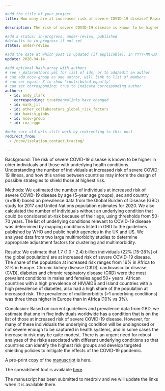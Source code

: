 ```yaml
---

#add the title of your project
title: How many are at increased risk of severe COVID-19 disease? Rapid global, regional and national estimates for 2020

description: The risk of severe COVID-19 disease is known to be higher in older individuals and those with underlying health conditions. Understanding the number of individuals at increased risk of severe COVID-19 illness, and how this varies between countries is needed to inform the design of possible strategies to shield those at highest risk. We evaluated the global prevalence of underlying conditions associated with severe COVID-19 disease.

#add a status: in-progress, under-review, published
#defaults to in-progress if not set
status: under-review

#add the date at which post is updated (if applicable), in YYYY-MM-DD
update: 2020-04-14

#add optional hash-array with authors
# see /_data/authors.yml for list of ids, or to add/edit an author
# can add ncov-group as one author, will link to list of members
# can set equal: X to show 'contributed equally'
# can set corresponding: true to indicate corresponding author 
authors:
  - id: andy_clark
    corresponding: true#permalinks have changed
  - id: mark_jit
  - id: other_collaborators_global_risk_factors
  - id: hamish_gibbs
  - id: ncov-group
  - id: roz_eggo

#make sure old urls still work by redirecting to this post
redirect_from:
  - /ncov/isolation_contact_tracing/

---
```


Background:
The risk of severe COVID-19 disease is known to be higher in older individuals and those with underlying health conditions. Understanding the number of individuals at increased risk of severe COVID-19 illness, and how this varies between countries may inform the design of possible strategies to shield those at highest risk.

Methods: 
We estimated the number of individuals at increased risk of severe COVID-19 disease by age (5-year age groups), sex and country (n=188) based on prevalence data from the Global Burden of Disease (GBD) study for 2017 and United Nations population estimates for 2020. We also calculated the number of individuals without an underlying condition that could be considered at-risk because of their age, using thresholds from 50-70 years. The list of underlying conditions relevant to COVID-19 disease was determined by mapping conditions listed in GBD to the guidelines published by WHO and public health agencies in the UK and US. We analysed data from two large multimorbidity studies to determine appropriate adjustment factors for clustering and multimorbidity. 

Results: 
We estimate that 1.7 (1.0 - 2.4) billion individuals (22% [15-28%] of the global population) are at increased risk of severe COVID-19 disease. The share of the population at increased risk ranges from 16% in Africa to 31% in Europe. Chronic kidney disease (CKD), cardiovascular disease (CVD), diabetes and chronic respiratory disease (CRD) were the most prevalent conditions in males and females aged 50+ years. African countries with a high prevalence of HIV/AIDS and Island countries with a high prevalence of diabetes, also had a high share of the population at increased risk. The prevalence of multimorbidity (>1 underlying conditions) was three times higher in Europe than in Africa (10% vs 3%).

Conclusion: 
Based on current guidelines and prevalence data from GBD, we estimate that one in five individuals worldwide has a condition that is on the list of those at increased risk of severe COVID-19 disease. However, for many of these individuals the underlying condition will be undiagnosed or not severe enough to be captured in health systems, and in some cases the increase in risk may be quite modest. There is an urgent need for robust analyses of the risks associated with different underlying conditions so that countries can identify the highest risk groups and develop targeted shielding policies to mitigate the effects of the COVID-19 pandemic.


A pre-print copy of the [manuscript](reports/Global_shielding_LSHTM_pre_print2.pdf) is here.

The spreadsheet tool is available [here](https://ln2.sync.com/dl/dbf4034d0#2hxj2y7w-3ph4uykh-pauwz3cs-4eghjcqi).

The manuscript has been submitted to medrxiv and we will update the links when it is available there.